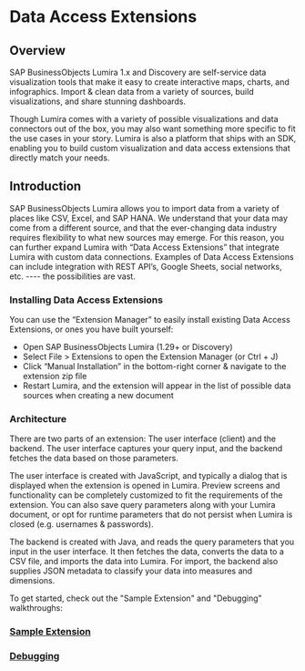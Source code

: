 # Data Access Extensions

## Overview 
SAP BusinessObjects Lumira 1.x and Discovery are self-service data visualization tools that make it easy to create interactive maps, charts, and infographics. Import & clean data from a variety of sources, build visualizations, and share stunning dashboards. 

Though Lumira comes with a variety of possible visualizations and data connectors out of the box, you may also want something more specific to fit the use cases in your story. Lumira is also a platform that ships with an SDK, enabling you to build custom visualization and data access extensions that directly match your needs. 

## Introduction 
SAP BusinessObjects Lumira allows you to import data from a variety of places like CSV, Excel, and SAP HANA. We understand that your data may come from a different source, and that the ever-changing data industry requires flexibility to what new sources may emerge. For this reason, you can further expand Lumira with “Data Access Extensions”  that integrate Lumira with custom data connections. Examples of Data Access Extensions can include integration with REST API’s, Google Sheets, social networks, etc. ---- the possibilities are vast.

### Installing Data Access Extensions
You can use the “Extension Manager” to easily install existing Data Access Extensions, or ones you have built yourself:



- Open SAP BusinessObjects Lumira (1.29+ or Discovery)
- Select File > Extensions to open the Extension Manager (or Ctrl + J)
- Click “Manual Installation” in the bottom-right corner & navigate to the extension zip file
- Restart Lumira, and the extension will appear in the list of possible data sources when creating a new document 

### Architecture
There are two parts of an extension: The user interface (client) and the backend. The user interface captures your query input, and the backend fetches the data based on those parameters.

The user interface is created with JavaScript, and typically a dialog that is displayed when the extension is opened in Lumira. Preview screens and functionality can be completely customized to fit the requirements of the extension. You can also save query parameters along with your Lumira document, or opt for runtime parameters that do not persist when Lumira is closed (e.g. usernames & passwords). 

The backend is created with Java, and reads the query parameters that you input in the user interface. It then fetches the data, converts the data to a CSV file, and imports the data into Lumira. For import, the backend also supplies JSON metadata to classify your data into measures and dimensions.


To get started, check out the "Sample Extension" and "Debugging" walkthroughs:

### [Sample Extension](./sample-da.md)
### [Debugging](./debugging.md)







